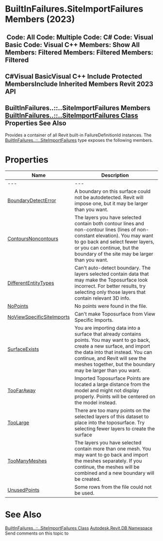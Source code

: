 # BuiltInFailures.SiteImportFailures Members (2023)

﻿
 Code: All Code: Multiple Code: C# Code: Visual Basic Code: Visual C++  Members: Show All Members: Filtered Members: Filtered Members: Filtered   
---  
C#Visual BasicVisual C++
Include Protected MembersInclude Inherited Members
Revit 2023 API  
---  
BuiltInFailures..::..SiteImportFailures Members  
[BuiltInFailures..::..SiteImportFailures Class](8f9298be-9e12-d84b-8459-c862355e698d.md "BuiltInFailures.SiteImportFailures Class") Properties See Also  
---  
Provides a container of all Revit built-in FailureDefinitionId instances.
The [BuiltInFailures..::..SiteImportFailures](8f9298be-9e12-d84b-8459-c862355e698d.md "BuiltInFailures.SiteImportFailures Class") type exposes the following members.
# Properties
| Name | Description |
| --- | --- |
| --- | --- | --- |
| [BoundaryDetectError](8c8c3bba-c6e1-d8ee-6738-d87fc72f527d.md "BoundaryDetectError Property") | A boundary on this surface could not be autodetected. Revit will impose one, but it may be larger than you want. |
| [ContoursNoncontours](cf2149e8-42af-69b5-8e41-1aef52548631.md "ContoursNoncontours Property") | The layers you have selected contain both contour lines and non-contour lines (lines of non-constant elevation). You may want to go back and select fewer layers, or you can continue, but the boundary of the site may be larger than you want. |
| [DifferentEntityTypes](1202ad11-8794-1d55-f063-c42e56caec57.md "DifferentEntityTypes Property") | Can't auto-detect boundary. The layers selected contain data that may make the Toposurface look incorrect. For better results, try selecting only those layers that contain relevant 3D info. |
| [NoPoints](7bbef7e2-44ac-abf4-51f0-4084369adeae.md "NoPoints Property") | No points were found in the file. |
| [NoViewSpecificSiteImports](c4533c3c-8581-2f27-cf02-ea960a87e4a9.md "NoViewSpecificSiteImports Property") | Can't make Toposurface from View Specific Imports. |
| [SurfaceExists](3e47440a-9d7f-5ca8-4773-3851d8efa999.md "SurfaceExists Property") | You are importing data into a surface that already contains points. You may want to go back, create a new surface, and import the data into that instead. You can continue, and Revit will sew the meshes together, but the boundary may be larger than you want. |
| [TooFarAway](bd99be6a-646b-59c3-c69b-75f8b4d0b34a.md "TooFarAway Property") | Imported Toposurface Points are located a large distance from the model and might not display properly. Points will be centered on the model instead. |
| [TooLarge](c991d035-dd20-aeb4-c500-7f10ca5bfc8f.md "TooLarge Property") | There are too many points on the selected layers of this dataset to place into the toposurface. Try selecting fewer layers to create the surface |
| [TooManyMeshes](0f1d4267-f6b9-56a1-c4ee-cf1489e335cb.md "TooManyMeshes Property") | The layers you have selected contain more than one mesh. You may want to go back and import the meshes separately. If you continue, the meshes will be combined and a new boundary will be created. |
| [UnusedPoints](7ddd17c9-1d02-c172-ea56-b684505abe0a.md "UnusedPoints Property") | Some rows from the file could not be used. |

# See Also
[BuiltInFailures..::..SiteImportFailures Class](8f9298be-9e12-d84b-8459-c862355e698d.md "BuiltInFailures.SiteImportFailures Class")
[Autodesk.Revit.DB Namespace](87546ba7-461b-c646-cbb1-2cb8f5bff8b2.md "Autodesk.Revit.DB Namespace")
Send comments on this topic to 
